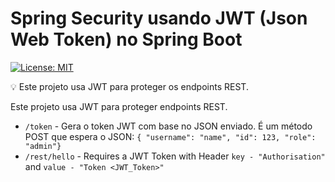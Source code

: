 # Spring Security usando JWT (Json Web Token) no Spring Boot

[![License: MIT](https://img.shields.io/badge/License-MIT-green.svg)](https://opensource.org/licenses/MIT)

💡 Este projeto usa JWT para proteger os endpoints REST.

Este projeto usa JWT para proteger endpoints REST.
- `/token` - Gera o token JWT com base no JSON enviado. É um método POST que espera o JSON: `{ "username": "name", "id": 123, "role": "admin"}` 
- `/rest/hello` - Requires a JWT Token with Header `key - "Authorisation"` and `value - "Token <JWT_Token>"`
